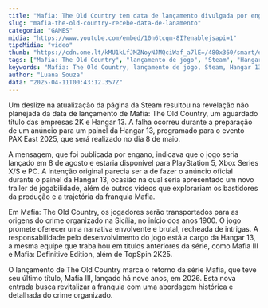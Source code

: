 ```yaml
---
title: "Mafia: The Old Country tem data de lançamento divulgada por engano"
slug: "mafia-the-old-country-recebe-data-de-lanamento"
categoria: "GAMES"
midia: "https://www.youtube.com/embed/10n6tcqm-8I?enablejsapi=1"
tipoMidia: "video"
thumb: "https://cdn.ome.lt/kMU1kLfJMZNoyNJMQciWaf_a7lE=/480x360/smart/extras/conteudos/Design_sem_nome_-_2025-04-10T212443.631.png"
tags: ["Mafia: The Old Country", "lançamento de jogo", "Steam", "Hangar 13", "2K Games", "PAX East 2025", "crime organizado", "PlayStation 5"]
keywords: "Mafia: The Old Country, lançamento de jogo, Steam, Hangar 13, 2K Games, PAX East 2025, crime organizado, PlayStation 5"
author: "Luana Souza"
data: "2025-04-11T00:43:12.357Z"
---
```


Um deslize na atualização da página da Steam resultou na revelação não planejada da data de lançamento de Mafia: The Old Country, um aguardado título das empresas 2K e Hangar 13. A falha ocorreu durante a preparação de um anúncio para um painel da Hangar 13, programado para o evento PAX East 2025, que será realizado no dia 8 de maio.

A mensagem, que foi publicada por engano, indicava que o jogo seria lançado em 8 de agosto e estaria disponível para PlayStation 5, Xbox Series X/S e PC. A intenção original parecia ser a de fazer o anúncio oficial durante o painel da Hangar 13, ocasião na qual seria apresentado um novo trailer de jogabilidade, além de outros vídeos que explorariam os bastidores da produção e a trajetória da franquia Mafia.

Em Mafia: The Old Country, os jogadores serão transportados para as origens do crime organizado na Sicília, no início dos anos 1900. O jogo promete oferecer uma narrativa envolvente e brutal, recheada de intrigas. A responsabilidade pelo desenvolvimento do jogo está a cargo da Hangar 13, a mesma equipe que trabalhou em títulos anteriores da série, como Mafia III e Mafia: Definitive Edition, além de TopSpin 2K25.

O lançamento de The Old Country marca o retorno da série Mafia, que teve seu último título, Mafia III, lançado há nove anos, em 2026. Esta nova entrada busca revitalizar a franquia com uma abordagem histórica e detalhada do crime organizado.